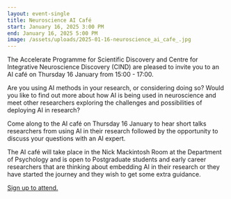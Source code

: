 ```yaml
---
layout: event-single
title: Neuroscience AI Café
start: January 16, 2025 3:00 PM
end: January 16, 2025 5:00 PM
image: /assets/uploads/2025-01-16-neuroscience_ai_cafe_.jpg
---
```

The Accelerate Programme for Scientific Discovery and Centre for Integrative Neuroscience Discovery (CIND) are pleased to invite you to an AI café on Thursday 16 January from 15:00 - 17:00. 

Are you using AI methods in your research, or considering doing so? Would you like to find out more about how AI is being used in neuroscience and meet other researchers exploring the challenges and possibilities of deploying AI in research?

Come along to the AI café on Thursday 16 January to hear short talks researchers from using AI in their research followed by the opportunity to discuss your questions with an AI expert.

T﻿he AI café will take place in the Nick Mackintosh Room at the Department of Psychology and is open to Postgraduate students and early career researchers that are thinking about embedding AI in their research or they have started the journey and they wish to get some extra guidance.

[S﻿ign up to attend.](https://forms.office.com/Pages/ResponsePage.aspx?id=RQSlSfq9eUut41R7TzmG6SaVOxbmBOdAg9GzbnrB5IRUNFNORE44WTFaNEwwSUNESU4wQ1RRSkU0WS4u)